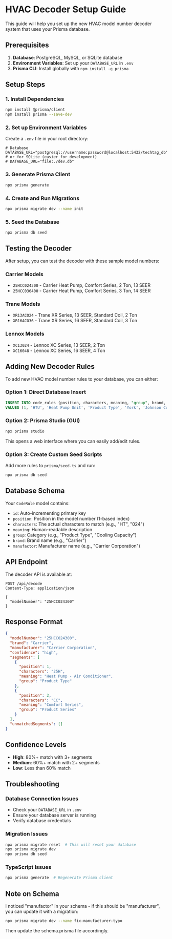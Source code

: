 # HVAC Decoder Setup Guide

This guide will help you set up the new HVAC model number decoder system that uses your Prisma database.

## Prerequisites

1. **Database**: PostgreSQL, MySQL, or SQLite database
2. **Environment Variables**: Set up your `DATABASE_URL` in `.env`
3. **Prisma CLI**: Install globally with `npm install -g prisma`

## Setup Steps

### 1. Install Dependencies

```bash
npm install @prisma/client
npm install prisma --save-dev
```

### 2. Set up Environment Variables

Create a `.env` file in your root directory:

```env
# Database
DATABASE_URL="postgresql://username:password@localhost:5432/techtag_db"
# or for SQLite (easier for development)
# DATABASE_URL="file:./dev.db"
```

### 3. Generate Prisma Client

```bash
npx prisma generate
```

### 4. Create and Run Migrations

```bash
npx prisma migrate dev --name init
```

### 5. Seed the Database

```bash
npx prisma db seed
```

## Testing the Decoder

After setup, you can test the decoder with these sample model numbers:

### Carrier Models
- `25HCC024300` - Carrier Heat Pump, Comfort Series, 2 Ton, 13 SEER
- `25HCC036400` - Carrier Heat Pump, Comfort Series, 3 Ton, 14 SEER

### Trane Models  
- `XR13ACO24` - Trane XR Series, 13 SEER, Standard Coil, 2 Ton
- `XR16ACO36` - Trane XR Series, 16 SEER, Standard Coil, 3 Ton

### Lennox Models
- `XC13024` - Lennox XC Series, 13 SEER, 2 Ton
- `XC16048` - Lennox XC Series, 16 SEER, 4 Ton

## Adding New Decoder Rules

To add new HVAC model number rules to your database, you can either:

### Option 1: Direct Database Insert

```sql
INSERT INTO code_rules (position, characters, meaning, "group", brand, manufactor) 
VALUES (1, 'HTU', 'Heat Pump Unit', 'Product Type', 'York', 'Johnson Controls');
```

### Option 2: Prisma Studio (GUI)

```bash
npx prisma studio
```

This opens a web interface where you can easily add/edit rules.

### Option 3: Create Custom Seed Scripts

Add more rules to `prisma/seed.ts` and run:

```bash
npx prisma db seed
```

## Database Schema

Your `CodeRule` model contains:

- `id`: Auto-incrementing primary key
- `position`: Position in the model number (1-based index)
- `characters`: The actual characters to match (e.g., "HT", "024")
- `meaning`: Human-readable description
- `group`: Category (e.g., "Product Type", "Cooling Capacity")
- `brand`: Brand name (e.g., "Carrier")
- `manufactor`: Manufacturer name (e.g., "Carrier Corporation")

## API Endpoint

The decoder API is available at:

```
POST /api/decode
Content-Type: application/json

{
  "modelNumber": "25HCC024300"
}
```

## Response Format

```json
{
  "modelNumber": "25HCC024300",
  "brand": "Carrier",
  "manufacturer": "Carrier Corporation",
  "confidence": "high",
  "segments": [
    {
      "position": 1,
      "characters": "25H",
      "meaning": "Heat Pump - Air Conditioner",
      "group": "Product Type"
    },
    {
      "position": 2,
      "characters": "CC",
      "meaning": "Comfort Series",
      "group": "Product Series"
    }
  ],
  "unmatchedSegments": []
}
```

## Confidence Levels

- **High**: 80%+ match with 3+ segments
- **Medium**: 60%+ match with 2+ segments  
- **Low**: Less than 60% match

## Troubleshooting

### Database Connection Issues
- Check your `DATABASE_URL` in `.env`
- Ensure your database server is running
- Verify database credentials

### Migration Issues
```bash
npx prisma migrate reset  # This will reset your database
npx prisma migrate dev
npx prisma db seed
```

### TypeScript Issues
```bash
npx prisma generate  # Regenerate Prisma client
```

## Note on Schema

I noticed "manufactor" in your schema - if this should be "manufacturer", you can update it with a migration:

```bash
npx prisma migrate dev --name fix-manufacturer-typo
```

Then update the schema.prisma file accordingly. 
